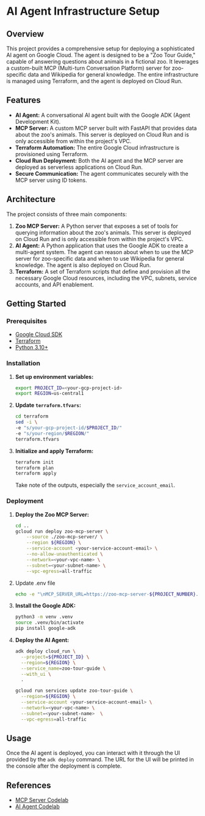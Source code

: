 # AI Agent Infrastructure Setup

## Overview

This project provides a comprehensive setup for deploying a sophisticated AI agent on Google Cloud. The agent is designed to be a "Zoo Tour Guide," capable of answering questions about animals in a fictional zoo. It leverages a custom-built MCP (Multi-turn Conversation Platform) server for zoo-specific data and Wikipedia for general knowledge. The entire infrastructure is managed using Terraform, and the agent is deployed on Cloud Run.

## Features

- **AI Agent:** A conversational AI agent built with the Google ADK (Agent Development Kit).
- **MCP Server:** A custom MCP server built with FastAPI that provides data about the zoo's animals. This server is deployed on Cloud Run and is only accessible from within the project's VPC.
- **Terraform Automation:** The entire Google Cloud infrastructure is provisioned using Terraform.
- **Cloud Run Deployment:** Both the AI agent and the MCP server are deployed as serverless applications on Cloud Run.
- **Secure Communication:** The agent communicates securely with the MCP server using ID tokens.

## Architecture

The project consists of three main components:

1.  **Zoo MCP Server:** A Python server that exposes a set of tools for querying information about the zoo's animals. This server is deployed on Cloud Run and is only accessible from within the project's VPC.
2.  **AI Agent:** A Python application that uses the Google ADK to create a multi-agent system. The agent can reason about when to use the MCP server for zoo-specific data and when to use Wikipedia for general knowledge. The agent is also deployed on Cloud Run.
3.  **Terraform:** A set of Terraform scripts that define and provision all the necessary Google Cloud resources, including the VPC, subnets, service accounts, and API enablement.

## Getting Started

### Prerequisites

- [Google Cloud SDK](https://cloud.google.com/sdk/docs/install)
- [Terraform](https://learn.hashicorp.com/tutorials/terraform/install-cli)
- [Python 3.10+](https://www.python.org/downloads/)

### Installation

1.  **Set up environment variables:**

    ```bash
    export PROJECT_ID=<your-gcp-project-id>
    export REGION=us-central1
    ```

2.  **Update `terraform.tfvars`:**

    ```bash
    cd terraform
    sed -i \
    -e "s/your-gcp-project-id/$PROJECT_ID/"
    -e "s/your-region/$REGION/"
    terraform.tfvars
    ```

3.  **Initialize and apply Terraform:**

    ```bash
    terraform init
    terraform plan
    terraform apply
    ```

    Take note of the outputs, especially the `service_account_email`.

### Deployment

1.  **Deploy the Zoo MCP Server:**

    ```bash
    cd ..
    gcloud run deploy zoo-mcp-server \
        --source ./zoo-mcp-server/ \
        --region ${REGION} \
        --service-account <your-service-account-email> \
        --no-allow-unauthenticated \
        --network=<your-vpc-name> \
        --subnet=<your-subnet-name> \
        --vpc-egress=all-traffic
    ```

2. Update .env file
    ``` bash
    echo -e "\nMCP_SERVER_URL=https://zoo-mcp-server-${PROJECT_NUMBER}.${REGION}.run.app/mcp/" >> .env
    ```

2.  **Install the Google ADK:**

    ```bash
    python3 -m venv .venv
    source .venv/bin/activate
    pip install google-adk
    ```

3.  **Deploy the AI Agent:**

    ```bash
    adk deploy cloud_run \
      --project=${PROJECT_ID} \
      --region=${REGION} \
      --service_name=zoo-tour-guide \
      --with_ui \
      .

    gcloud run services update zoo-tour-guide \
      --region=${REGION} \
      --service-account <your-service-account-email> \
      --network=<your-vpc-name> \
      --subnet=<your-subnet-name>  \
      --vpc-egress=all-traffic
    ```

## Usage

Once the AI agent is deployed, you can interact with it through the UI provided by the `adk deploy` command. The URL for the UI will be printed in the console after the deployment is complete.

## References

- [MCP Server Codelab](https://codelabs.developers.google.com/codelabs/cloud-run/how-to-deploy-a-secure-mcp-server-on-cloud-run?hl=ko#6)
- [AI Agent Codelab](https://codelabs.developers.google.com/codelabs/cloud-run/use-mcp-server-on-cloud-run-with-an-adk-agent?hl=ko#0)